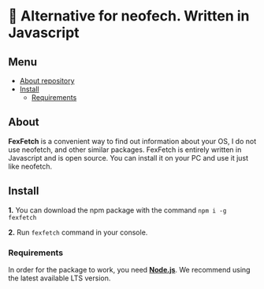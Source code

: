 
# 🤩 Alternative for neofech. Written in Javascript
## Menu
- [About repository](#About)
- [Install](#Install)
  - [Requirements](#Requirements)

## About
**FexFetch** is a convenient way to find out information about your OS, I do not use neofetch, and other similar packages. FexFetch is entirely written in Javascript and is open source. You can install it on your PC and use it just like neofetch.

## Install
**1.** You can download the npm package with the command `npm i -g fexfetch`

**2.** Run `fexfetch` command in your console.
### Requirements
In order for the package to work, you need [**Node.js**](https://nodejs.org/en/). We recommend using the latest available LTS version.
